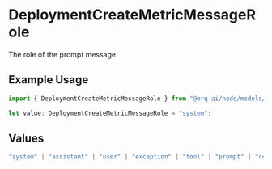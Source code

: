 # DeploymentCreateMetricMessageRole

The role of the prompt message

## Example Usage

```typescript
import { DeploymentCreateMetricMessageRole } from "@orq-ai/node/models/operations";

let value: DeploymentCreateMetricMessageRole = "system";
```

## Values

```typescript
"system" | "assistant" | "user" | "exception" | "tool" | "prompt" | "correction" | "expected_output"
```